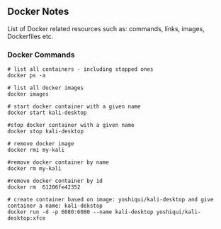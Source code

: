 ## Docker Notes

List of Docker related resources such as: commands, links, images, Dockerfiles etc.

### Docker Commands

```Shell
# list all containers - including stopped ones
docker ps -a
```

```Shell
# list all docker images
docker images
```

```Shell
# start docker container with a given name
docker start kali-desktop

#stop docker container with a given name
docker stop kali-desktop
```

```Shell               
# remove docker image 
docker rmi my-kali

#remove docker container by name
docker rm my-kali

#remove docker container by id
docker rm  61206fe42352   
```

```Shell
# create container based on image: yoshiqui/kali-desktop and give container a name: kali-dekstop    
docker run -d -p 6080:6080 --name kali-desktop yoshiqui/kali-desktop:xfce
```



        
